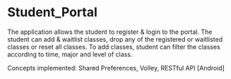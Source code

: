 # Student_Portal

The application allows the student to register & login to the portal. The student can add & waitlist classes, drop any of the registered or waitlisted classes or reset all classes. To add classes, student can filter the classes according to time, major and level of class.

Concepts implemented: Shared Preferences, Volley, RESTful API [Android] 
